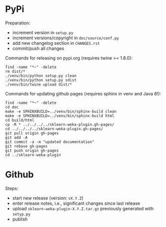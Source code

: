 PyPi
====

Preparation:

* increment version in `setup.py`
* increment versions/copyright in `doc/source/conf.py`
* add new changelog section in `CHANGES.rst`
* commit/push all changes

Commands for releasing on pypi.org (requires twine >= 1.8.0):

```
find -name "*~" -delete
rm dist/*
./venv/bin/python setup.py clean
./venv/bin/python setup.py sdist
./venv/bin/twine upload dist/*
```

Commands for updating github pages (requires sphinx in venv and Java 8!):

```
find -name "*~" -delete
cd doc
make -e SPHINXBUILD=../venv/bin/sphinx-build clean
make -e SPHINXBUILD=../venv/bin/sphinx-build html
cd build/html
cp -R * ../../../../sklearn-weka-plugin.gh-pages/
cd ../../../../sklearn-weka-plugin.gh-pages/
git pull origin gh-pages
git add -A
git commit -a -m "updated documentation"
git rebase gh-pages
git push origin gh-pages
cd ../sklearn-weka-plugin
```


Github
======

Steps:

* start new release (version: `vX.Y.Z`)
* enter release notes, i.e., significant changes since last release
* upload `sklearn-weka-plugin-X.Y.Z.tar.gz` previously generated with `setyp.py`
* publish
